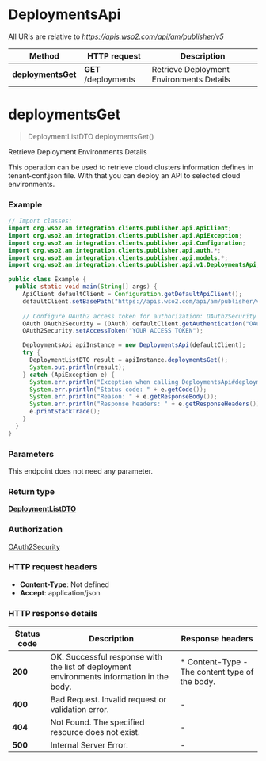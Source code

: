 # DeploymentsApi

All URIs are relative to *https://apis.wso2.com/api/am/publisher/v5*

Method | HTTP request | Description
------------- | ------------- | -------------
[**deploymentsGet**](DeploymentsApi.md#deploymentsGet) | **GET** /deployments | Retrieve Deployment Environments Details


<a name="deploymentsGet"></a>
# **deploymentsGet**
> DeploymentListDTO deploymentsGet()

Retrieve Deployment Environments Details

This operation can be used to retrieve cloud clusters information defines in tenant-conf.json file.  With that you can deploy an API to selected cloud environments. 

### Example
```java
// Import classes:
import org.wso2.am.integration.clients.publisher.api.ApiClient;
import org.wso2.am.integration.clients.publisher.api.ApiException;
import org.wso2.am.integration.clients.publisher.api.Configuration;
import org.wso2.am.integration.clients.publisher.api.auth.*;
import org.wso2.am.integration.clients.publisher.api.models.*;
import org.wso2.am.integration.clients.publisher.api.v1.DeploymentsApi;

public class Example {
  public static void main(String[] args) {
    ApiClient defaultClient = Configuration.getDefaultApiClient();
    defaultClient.setBasePath("https://apis.wso2.com/api/am/publisher/v5");
    
    // Configure OAuth2 access token for authorization: OAuth2Security
    OAuth OAuth2Security = (OAuth) defaultClient.getAuthentication("OAuth2Security");
    OAuth2Security.setAccessToken("YOUR ACCESS TOKEN");

    DeploymentsApi apiInstance = new DeploymentsApi(defaultClient);
    try {
      DeploymentListDTO result = apiInstance.deploymentsGet();
      System.out.println(result);
    } catch (ApiException e) {
      System.err.println("Exception when calling DeploymentsApi#deploymentsGet");
      System.err.println("Status code: " + e.getCode());
      System.err.println("Reason: " + e.getResponseBody());
      System.err.println("Response headers: " + e.getResponseHeaders());
      e.printStackTrace();
    }
  }
}
```

### Parameters
This endpoint does not need any parameter.

### Return type

[**DeploymentListDTO**](DeploymentListDTO.md)

### Authorization

[OAuth2Security](../README.md#OAuth2Security)

### HTTP request headers

 - **Content-Type**: Not defined
 - **Accept**: application/json

### HTTP response details
| Status code | Description | Response headers |
|-------------|-------------|------------------|
**200** | OK. Successful response with the list of deployment environments information in the body.  |  * Content-Type - The content type of the body.  <br>  |
**400** | Bad Request. Invalid request or validation error. |  -  |
**404** | Not Found. The specified resource does not exist. |  -  |
**500** | Internal Server Error. |  -  |

